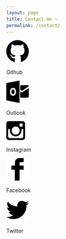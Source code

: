 ```yaml
---
layout: page
title: Contact me ~
permalink: /contact/
---
```


<div class="home-contact">
    <!-- <h1 class="page-heading">&lt;Coding/&gt;</h1> -->
    <div class="home-block">
        <img class="home-block-icon" src="/assets/icon/icon-github.svg">
            <p>
                Github
            </p>
    </div>
    <div class="home-block">
        <img class="home-block-icon" src="/assets/icon/icon-outlook.svg">
            <p>
                Outlook
            </p>
    </div>
    <div class="home-block">
        <img class="home-block-icon" src="/assets/icon/icon-insta.svg">
            <p>
                Instagram	
            </p>
    </div>
    <div class="home-block">
        <img class="home-block-icon" src="/assets/icon/icon-facebook.svg">
            <p>
                Facebook
            </p>
    </div>
    <div class="home-block">
        <img class="home-block-icon" src="/assets/icon/icon-twitter.svg">
            <p>
                Twitter
            </p>
    </div>
    <!-- <p class="rss-subscribe">subscribe <a href="{{ "/feed.xml" | relative_url }}">via RSS</a></p> -->
</div>